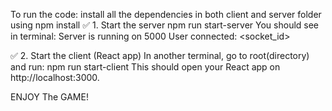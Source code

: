 To run the code:
install all the dependencies in both client and server folder using npm install
✅ 1. Start the server
npm run start-server 
You should see in terminal:
Server is running on 5000
User connected: <socket_id>

✅ 2. Start the client (React app)
In another terminal, go to root(directory) and run:
npm run start-client
This should open your React app on http://localhost:3000.

ENJOY The GAME!


